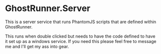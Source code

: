 GhostRunner.Server
==================

This is a server service that runs PhantomJS scripts that are defined within GhostRunner.

This runs when double clicked but needs to have the code defined to have it set up as a windows service. If you need this please feel free to message me and I'll get my ass into gear.
